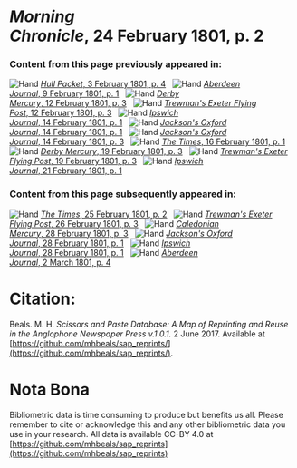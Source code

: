 # *Morning Chronicle*, 24 February 1801, p. 2  
  
### Content from this page previously appeared in:  
![Hand](http://scissorsandpaste.net/wp-content/uploads/2017/06/smallhandpointer.png) [*Hull Packet*, 3 February 1801, p. 4](https://mhbeals.github.io/sap_html/Hull-Packet/Hull-Packet-3-February-1801-p-4)  
![Hand](http://scissorsandpaste.net/wp-content/uploads/2017/06/smallhandpointer.png) [*Aberdeen Journal*, 9 February 1801, p. 1](https://mhbeals.github.io/sap_html/Aberdeen-Journal/Aberdeen-Journal-9-February-1801-p-1)  
![Hand](http://scissorsandpaste.net/wp-content/uploads/2017/06/smallhandpointer.png) [*Derby Mercury*, 12 February 1801, p. 3](https://mhbeals.github.io/sap_html/Derby-Mercury/Derby-Mercury-12-February-1801-p-3)  
![Hand](http://scissorsandpaste.net/wp-content/uploads/2017/06/smallhandpointer.png) [*Trewman's Exeter Flying Post*, 12 February 1801, p. 3](https://mhbeals.github.io/sap_html/Trewman's-Exeter-Flying-Post/Trewman's-Exeter-Flying-Post-12-February-1801-p-3)  
![Hand](http://scissorsandpaste.net/wp-content/uploads/2017/06/smallhandpointer.png) [*Ipswich Journal*, 14 February 1801, p. 1](https://mhbeals.github.io/sap_html/Ipswich-Journal/Ipswich-Journal-14-February-1801-p-1)  
![Hand](http://scissorsandpaste.net/wp-content/uploads/2017/06/smallhandpointer.png) [*Jackson's Oxford Journal*, 14 February 1801, p. 1](https://mhbeals.github.io/sap_html/Jackson's-Oxford-Journal/Jackson's-Oxford-Journal-14-February-1801-p-1)  
![Hand](http://scissorsandpaste.net/wp-content/uploads/2017/06/smallhandpointer.png) [*Jackson's Oxford Journal*, 14 February 1801, p. 3](https://mhbeals.github.io/sap_html/Jackson's-Oxford-Journal/Jackson's-Oxford-Journal-14-February-1801-p-3)  
![Hand](http://scissorsandpaste.net/wp-content/uploads/2017/06/smallhandpointer.png) [*The Times*, 16 February 1801, p. 1](https://mhbeals.github.io/sap_html/The-Times/The-Times-16-February-1801-p-1)  
![Hand](http://scissorsandpaste.net/wp-content/uploads/2017/06/smallhandpointer.png) [*Derby Mercury*, 19 February 1801, p. 3](https://mhbeals.github.io/sap_html/Derby-Mercury/Derby-Mercury-19-February-1801-p-3)  
![Hand](http://scissorsandpaste.net/wp-content/uploads/2017/06/smallhandpointer.png) [*Trewman's Exeter Flying Post*, 19 February 1801, p. 3](https://mhbeals.github.io/sap_html/Trewman's-Exeter-Flying-Post/Trewman's-Exeter-Flying-Post-19-February-1801-p-3)  
![Hand](http://scissorsandpaste.net/wp-content/uploads/2017/06/smallhandpointer.png) [*Ipswich Journal*, 21 February 1801, p. 1](https://mhbeals.github.io/sap_html/Ipswich-Journal/Ipswich-Journal-21-February-1801-p-1)  
  
### Content from this page subsequently appeared in:  
![Hand](http://scissorsandpaste.net/wp-content/uploads/2017/06/smallhandpointer.png) [*The Times*, 25 February 1801, p. 2](https://mhbeals.github.io/sap_html/The-Times/The-Times-25-February-1801-p-2)  
![Hand](http://scissorsandpaste.net/wp-content/uploads/2017/06/smallhandpointer.png) [*Trewman's Exeter Flying Post*, 26 February 1801, p. 3](https://mhbeals.github.io/sap_html/Trewman's-Exeter-Flying-Post/Trewman's-Exeter-Flying-Post-26-February-1801-p-3)  
![Hand](http://scissorsandpaste.net/wp-content/uploads/2017/06/smallhandpointer.png) [*Caledonian Mercury*, 28 February 1801, p. 3](https://mhbeals.github.io/sap_html/Caledonian-Mercury/Caledonian-Mercury-28-February-1801-p-3)  
![Hand](http://scissorsandpaste.net/wp-content/uploads/2017/06/smallhandpointer.png) [*Jackson's Oxford Journal*, 28 February 1801, p. 1](https://mhbeals.github.io/sap_html/Jackson's-Oxford-Journal/Jackson's-Oxford-Journal-28-February-1801-p-1)  
![Hand](http://scissorsandpaste.net/wp-content/uploads/2017/06/smallhandpointer.png) [*Ipswich Journal*, 28 February 1801, p. 1](https://mhbeals.github.io/sap_html/Ipswich-Journal/Ipswich-Journal-28-February-1801-p-1)  
![Hand](http://scissorsandpaste.net/wp-content/uploads/2017/06/smallhandpointer.png) [*Aberdeen Journal*, 2 March 1801, p. 4](https://mhbeals.github.io/sap_html/Aberdeen-Journal/Aberdeen-Journal-2-March-1801-p-4)  


# Citation: 

Beals. M. H. *Scissors and Paste Database: A Map of Reprinting and Reuse in the Anglophone Newspaper Press v.1.0.1.* 2 June 2017. Available at [https://github.com/mhbeals/sap_reprints/](https://github.com/mhbeals/sap_reprints/). 

# Nota Bona

Bibliometric data is time consuming to produce but benefits us all. Please remember to cite or acknowledge this and any other bibliometric data you use in your research. All data is available CC-BY 4.0 at [https://github.com/mhbeals/sap_reprints](https://github.com/mhbeals/sap_reprints)